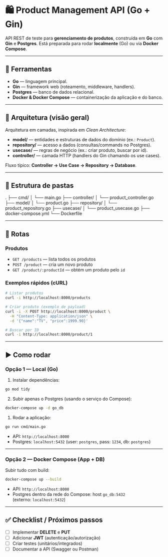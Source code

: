# 🛍️ Product Management API (Go + Gin)

API REST de teste para **gerenciamento de produtos**, construída em **Go** com **Gin** e **Postgres**. Está preparada para rodar **localmente** (Go) ou via **Docker Compose**.

---

## 🚀 Ferramentas

- **Go** — linguagem principal.
- **Gin** — framework web (roteamento, middleware, handlers).
- **Postgres** — banco de dados relacional.
- **Docker & Docker Compose** — containerização da aplicação e do banco.

---

## 📐 Arquitetura (visão geral)

Arquitetura em camadas, inspirada em _Clean Architecture_:

- **model/** — entidades e estruturas de dados do domínio (ex.: `Product`).
- **repository/** — acesso a dados (consultas/commands no Postgres).
- **usecase/** — regras de negócio (ex.: criar produto, buscar por id).
- **controller/** — camada HTTP (handlers do Gin chamando os use cases).

Fluxo típico: **Controller → Use Case → Repository → Database**.

---

## 📂 Estrutura de pastas

.
├── cmd/
│ └── main.go
├── controller/
│ └── product_controller.go
├── model/
│ └── product.go
├── repository/
│ └── product_repository.go
├── usecase/
│ └── product_usecase.go
├── docker-compose.yml
└── Dockerfile

---

## 📌 Rotas

### Produtos

- `GET /products` — lista todos os produtos
- `POST /product` — cria um novo produto
- `GET /product/:productId` — obtém um produto pelo `id`

### Exemplos rápidos (cURL)

```bash
# Listar produtos
curl -i http://localhost:8000/products

# Criar produto (exemplo de payload)
curl -i -X POST http://localhost:8000/product \
  -H "Content-Type: application/json" \
  -d '{"name":"TV", "price":1999.90}'

# Buscar por ID
curl -i http://localhost:8000/product/1
```

---

## ▶️ Como rodar

### Opção 1 — Local (Go)

1. Instalar dependências:

```bash
go mod tidy
```

2. Subir apenas o Postgres (usando o serviço do Compose):

```bash
docker-compose up -d go_db
```

1. Rodar a aplicação:

```bash
go run cmd/main.go
```

- API: `http://localhost:8000`
- Postgres: `localhost:5432` (user: `postgres`, pass: `1234`, db: `postgres`)

---

### Opção 2 — Docker Compose (App + DB)

Subir tudo com build:

```bash
docker-compose up --build
```

- API: `http://localhost:8000`
- Postgres dentro da rede do Compose: host `go_db:5432`  
  (externo: `localhost:5432`)

---

## ✅ Checklist / Próximos passos

- [ ] Implementar **DELETE** e **PUT**
- [ ] Adicionar **JWT** (autenticação/autorização)
- [ ] Criar testes (unitários/integrados)
- [ ] Documentar a API (Swagger ou Postman)
